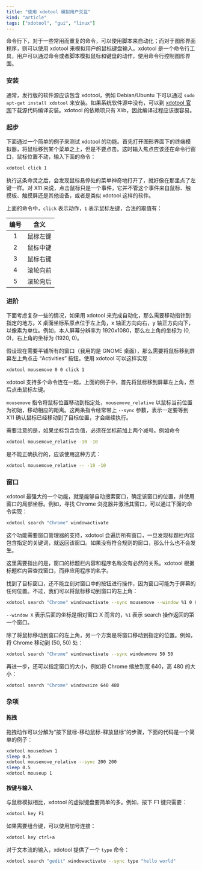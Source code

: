 ```yaml
---
title: "使用 xdotool 模拟用户交互"
kind: "article"
tags: ["xdotool", "gui", "linux"]
---
```


命令行下，对于一些常用而重复的命令，可以使用脚本来自动化；而对于图形界面程序，则可以使用 xdotool 来模拟用户的鼠标键盘输入。xdotool 是一个命令行工具，用户可以通过命令或者脚本模拟鼠标和键盘的动作，使用命令行控制图形界面。

### 安装

通常，发行版的软件源应该包含 xdotool，例如 Debian/Ubuntu 下可以通过 `sudo apt-get install xdotool` 来安装。如果系统软件源中没有，可以到 [xdotool 官网](http://www.semicomplete.com/projects/xdotool/)下载源代码编译安装。xdotool 的依赖项只有 Xlib，因此编译过程应该很容易。

### 起步

下面通过一个简单的例子来测试 xdotool 的功能。首先打开图形界面下的终端模拟器，将鼠标移到某个菜单之上，但是不要点击。这时输入焦点应该还在命令行窗口，鼠标位置不动，输入下面的命令：

``` bash
xdotool click 1
```

执行这条命灵之后，会发现鼠标悬停处的菜单神奇地打开了，就好像在那里点了左键一样。对 X11 来说，点击鼠标只是一个事件，它并不管这个事件来自鼠标、触摸板、触摸屏还是其他设备，或者是类似 xdotool 这样的软件。

上面的命令中，`click` 表示动作，`1` 表示鼠标左键，合法的取值有：

| 编号 |   含义   |
|:----:|:--------:|
|  1   | 鼠标左键 |
|  2   | 鼠标中键 |
|  3   | 鼠标右键 |
|  4   | 滚轮向前 |
|  5   | 滚轮向后 |

### 进阶

下面考虑复杂一些的情况，如果用 xdotool 来完成自动化，那么需要移动指针到指定的地方。X 桌面坐标系原点位于左上角，x 轴正方向向右，y 轴正方向向下，以像素为单位。例如，本人屏幕分辨率为 1920x1080，那么左上角的坐标为 (0, 0)，右上角的坐标为 (1920, 0)。

假设现在需要平铺所有的窗口（我用的是 GNOME 桌面），那么需要将鼠标移到屏幕左上角点击 “Activities” 按钮。使用 xdotool 可以这样实现：

``` bash
xdotool mousemove 0 0 click 1
```

xdotool 支持多个命令连在一起，上面的例子中，首先将鼠标移到屏幕左上角，然后点击鼠标左键。

`mousemove` 指令将鼠标位置移动到指定处，`mousemove_relative` 以鼠标当前位置为初始，移动相应的距离。这两条指令经常带上 `--sync` 参数，表示一定要等到 X11 确认鼠标已经移动到了目标位置，才会继续执行。

需要注意的是，如果坐标包含负值，必须在坐标前加上两个减号。例如命令

``` bash
xdotool mousemove_relative -10 -10
```

是不能正确执行的，应该使用这种方式：

``` bash
xdotool mousemove_relative -- -10 -10
```

### 窗口

xdotool 最强大的一个功能，就是能够自动搜索窗口，确定该窗口的位置，并使用窗口的局部坐标。例如，寻找 Chrome 浏览器并激活其窗口，可以通过下面的命令实现：

``` bash
xdotool search "Chrome" windowactivate
```

这个功能需要窗口管理器的支持，xdotool 会遍历所有窗口，一旦发现标题栏内容包含指定的关键词，就返回该窗口。如果没有符合规则的窗口，那么什么也不会发生。

这里需要指出的是，窗口的标题栏内容和程序名称没有必然的关系。xdotool 根据标题栏内容查找窗口，而非应用程序的名字。

找到了目标窗口，还不能立刻对窗口中的按钮进行操作，因为窗口可能为于屏幕的任何位置。不过，我们可以将鼠标移动到窗口的左上角：

``` bash
xdotool search "Chrome" windowactivate --sync mousemove --window %1 0 0
```

`--window X` 表示后面的坐标是相对窗口 X 而言的，`%1` 表示 search 操作返回的第一个窗口。

除了将鼠标移动到窗口的左上角，另一个方案是将窗口移动到指定的位置。例如，将 Chrome 移动到 (50, 50) 处：

``` bash
xdotool search "Chrome" windowactivate --sync windowmove 50 50
```

再进一步，还可以指定窗口的大小，例如将 Chrome 缩放到宽 640，高 480 的大小：

``` bash
xdotool search "Chrome" windowsize 640 480
```

### 杂项

#### 拖拽

拖拽动作可以分解为“按下鼠标-移动鼠标-释放鼠标”的步骤，下面的代码是一个简单的例子：

``` bash
xdotool mousedown 1
sleep 0.5
xdotool mousemove_relative --sync 200 200
sleep 0.5
xdotool mouseup 1
```

#### 按键与输入

与鼠标模拟相比，xdotool 的虚拟键盘要简单的多。例如，按下 F1 键只需要：

``` bash
xdotool key F1
```

如果需要组合键，可以使用加号连接：

``` bash
xdotool key ctrl+a
```

对于文本流的输入，xdotool 提供了一个 `type` 命令：

``` bash
xdotool search "gedit" windowactivate --sync type "hello world"
```

